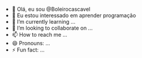 - 👋 Olá, eu sou @Boleirocascavel
- 👀 Eu estou interessado em aprender programação
- 🌱 I’m currently learning ...
- 💞️ I’m looking to collaborate on ...
- 📫 How to reach me ...
- 😄 Pronouns: ...
- ⚡ Fun fact: ...

<!---
Boleirocascavel/Boleirocascavel is a ✨ special ✨ repository because its `README.md` (this file) appears on your GitHub profile.
You can click the Preview link to take a look at your changes.
--->
